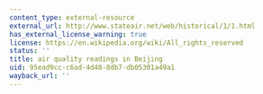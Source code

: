 ```yaml
---
content_type: external-resource
external_url: http://www.stateair.net/web/historical/1/1.html
has_external_license_warning: true
license: https://en.wikipedia.org/wiki/All_rights_reserved
status: ''
title: air quality readings in Beijing
uid: 95ead9cc-c6ad-4d48-8db7-db05301a49a1
wayback_url: ''
---
```

